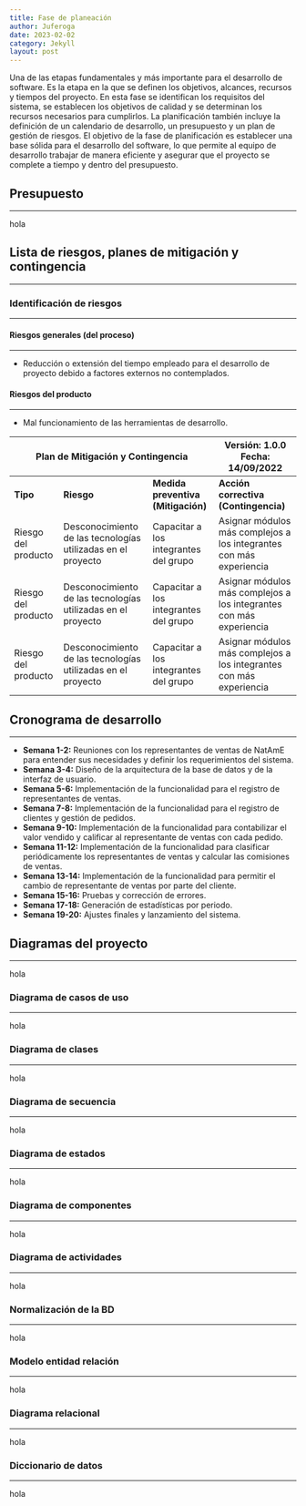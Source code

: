 ```yaml
---
title: Fase de planeación
author: Juferoga
date: 2023-02-02
category: Jekyll
layout: post
---
```


Una de las etapas fundamentales y más importante para el desarrollo de software. Es la etapa en la que se definen los objetivos, alcances, recursos y tiempos del proyecto. En esta fase se identifican los requisitos del sistema, se establecen los objetivos de calidad y se determinan los recursos necesarios para cumplirlos. La planificación también incluye la definición de un calendario de desarrollo, un presupuesto y un plan de gestión de riesgos. El objetivo de la fase de planificación es establecer una base sólida para el desarrollo del software, lo que permite al equipo de desarrollo trabajar de manera eficiente y asegurar que el proyecto se complete a tiempo y dentro del presupuesto.

## Presupuesto
--- 

hola

## Lista de riesgos, planes de mitigación y contingencia
--- 

### Identificación de riesgos
---

#### Riesgos generales (del proceso)
---
- Reducción o extensión del tiempo empleado para el desarrollo de proyecto debido a factores externos no contemplados.

#### Riesgos del producto
---
- Mal funcionamiento de las herramientas de desarrollo.
 
<table>
<thead>
  <tr>
    <th colspan="3">Plan de Mitigación y Contingencia</th>
    <th>Versión: 1.0.0<br>Fecha: 14/09/2022</th>
  </tr>
</thead>
<tbody>
  <tr>
    <td><strong>Tipo</strong></td>
    <td><strong>Riesgo</strong></td>
    <td><strong>Medida preventiva (Mitigación)</strong></td>
    <td><strong>Acción correctiva (Contingencia)</strong></td>
  </tr>
  <tr>
    <td>Riesgo del producto</td>
    <td>Desconocimiento de las tecnologías utilizadas en el proyecto</td>
    <td>Capacitar a los integrantes del grupo</td>
    <td>Asignar módulos más complejos a los integrantes con más experiencia</td>
  </tr>
  <tr>
    <td>Riesgo del producto</td>
    <td>Desconocimiento de las tecnologías utilizadas en el proyecto</td>
    <td>Capacitar a los integrantes del grupo</td>
    <td>Asignar módulos más complejos a los integrantes con más experiencia</td>
  </tr>
  <tr>
    <td>Riesgo del producto</td>
    <td>Desconocimiento de las tecnologías utilizadas en el proyecto</td>
    <td>Capacitar a los integrantes del grupo</td>
    <td>Asignar módulos más complejos a los integrantes con más experiencia</td>
  </tr>
</tbody>
</table>

## Cronograma de desarrollo
--- 

* **Semana 1-2:** Reuniones con los representantes de ventas de NatAmE para entender sus necesidades y definir los requerimientos del sistema.
* **Semana 3-4:** Diseño de la arquitectura de la base de datos y de la interfaz de usuario.
* **Semana 5-6:** Implementación de la funcionalidad para el registro de representantes de ventas.
* **Semana 7-8:** Implementación de la funcionalidad para el registro de clientes y gestión de pedidos.
* **Semana 9-10:** Implementación de la funcionalidad para contabilizar el valor vendido y calificar al representante de ventas con cada pedido.
* **Semana 11-12:** Implementación de la funcionalidad para clasificar periódicamente los representantes de ventas y calcular las comisiones de ventas.
* **Semana 13-14:** Implementación de la funcionalidad para permitir el cambio de representante de ventas por parte del cliente.
* **Semana 15-16:** Pruebas y corrección de errores.
* **Semana 17-18:** Generación de estadísticas por periodo.
* **Semana 19-20:** Ajustes finales y lanzamiento del sistema.

## Diagramas del proyecto
--- 

hola

### Diagrama de casos de uso
---

hola

### Diagrama de clases
---

hola

### Diagrama de secuencia
---

hola

### Diagrama de estados
---

hola

### Diagrama de componentes
---

hola

### Diagrama de actividades
---

hola

### Normalización de la BD
---

hola

### Modelo entidad relación
---

hola

### Diagrama relacional
---

hola

### Diccionario de datos
---

hola
